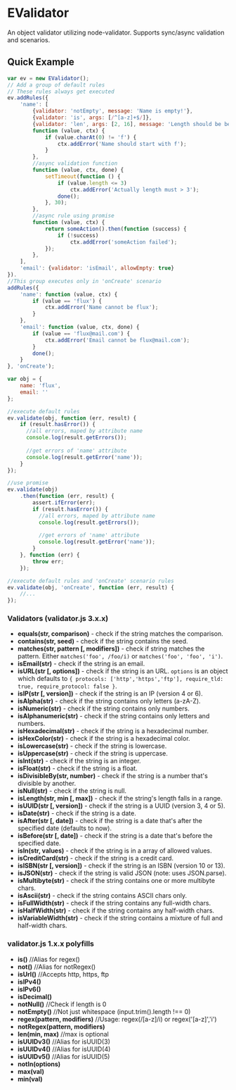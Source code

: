EValidator
==========
An object validator utilizing node-validator. Supports sync/async validation and scenarios.
## Quick Example
```javascript
var ev = new EValidator();
// Add a group of default rules
// These rules always get executed
ev.addRules({
    'name': [
        {validator: 'notEmpty', message: 'Name is empty!'},
        {validator: 'is', args: [/^[a-z]+$/]},
        {validator: 'len', args: [2, 16], message: 'Length should be between 2 and 16'},
        function (value, ctx) {
            if (value.charAt(0) != 'f') {
                ctx.addError('Name should start with f');
            }
        },
        //async validation function
        function (value, ctx, done) {
            setTimeout(function () {
                if (value.length <= 3)
                    ctx.addError('Actually length must > 3');
                done();
            }, 30);
        },
        //async rule using promise
        function (value, ctx) {
            return someAction().then(function (success) {
                if (!success)
                    ctx.addError('someAction failed');
            });
        },
    ],
    'email': {validator: 'isEmail', allowEmpty: true}
}).
//This group executes only in 'onCreate' scenario
addRules({
    'name': function (value, ctx) {
        if (value == 'flux') {
            ctx.addError('Name cannot be flux');
        }
    },
    'email': function (value, ctx, done) {
        if (value == 'flux@mail.com') {
            ctx.addError('Email cannot be flux@mail.com');
        }
        done();
    }
}, 'onCreate');

var obj = {
    name: 'flux',
    email: ''
};

//execute default rules
ev.validate(obj, function (err, result) {
    if (result.hasError()) {
      //all errors, maped by attribute name
      console.log(result.getErrors());
      
      //get errors of 'name' attribute
      console.log(result.getError('name'));
    }
});

//use promise
ev.validate(obj)
    .then(function (err, result) {
        assert.ifError(err);
        if (result.hasError()) {
          //all errors, maped by attribute name
          console.log(result.getErrors());
          
          //get errors of 'name' attribute
          console.log(result.getError('name'));
        }
    }, function (err) {
        throw err;
    });

//execute default rules and 'onCreate' scenario rules
ev.validate(obj, 'onCreate', function (err, result) {
    //...
});
```

### Validators (validator.js 3.x.x)

- **equals(str, comparison)** - check if the string matches the comparison.
- **contains(str, seed)** - check if the string contains the seed.
- **matches(str, pattern [, modifiers])** - check if string matches the pattern. Either `matches('foo', /foo/i)` or `matches('foo', 'foo', 'i')`.
- **isEmail(str)** - check if the string is an email.
- **isURL(str [, options])** - check if the string is an URL. `options` is an object which defaults to `{ protocols: ['http','https','ftp'], require_tld: true, require_protocol: false }`.
- **isIP(str [, version])** - check if the string is an IP (version 4 or 6).
- **isAlpha(str)** - check if the string contains only letters (a-zA-Z).
- **isNumeric(str)** - check if the string contains only numbers.
- **isAlphanumeric(str)** - check if the string contains only letters and numbers.
- **isHexadecimal(str)** - check if the string is a hexadecimal number.
- **isHexColor(str)** - check if the string is a hexadecimal color.
- **isLowercase(str)** - check if the string is lowercase.
- **isUppercase(str)** - check if the string is uppercase.
- **isInt(str)** - check if the string is an integer.
- **isFloat(str)** - check if the string is a float.
- **isDivisibleBy(str, number)** - check if the string is a number that's divisible by another.
- **isNull(str)** - check if the string is null.
- **isLength(str, min [, max])** - check if the string's length falls in a range.
- **isUUID(str [, version])** - check if the string is a UUID (version 3, 4 or 5).
- **isDate(str)** - check if the string is a date.
- **isAfter(str [, date])** - check if the string is a date that's after the specified date (defaults to now).
- **isBefore(str [, date])** - check if the string is a date that's before the specified date.
- **isIn(str, values)** - check if the string is in a array of allowed values.
- **isCreditCard(str)** - check if the string is a credit card.
- **isISBN(str [, version])** - check if the string is an ISBN (version 10 or 13).
- **isJSON(str)** - check if the string is valid JSON (note: uses JSON.parse).
- **isMultibyte(str)** - check if the string contains one or more multibyte chars.
- **isAscii(str)** - check if the string contains ASCII chars only.
- **isFullWidth(str)** - check if the string contains any full-width chars.
- **isHalfWidth(str)** - check if the string contains any half-width chars.
- **isVariableWidth(str)** - check if the string contains a mixture of full and half-width chars.

### validator.js 1.x.x polyfills
- **is()**                            //Alias for regex()
- **not()**                           //Alias for notRegex()
- **isUrl()**                         //Accepts http, https, ftp
- **isIPv4()**
- **isIPv6()**
- **isDecimal()**
- **notNull()**                       //Check if length is 0
- **notEmpty()**                      //Not just whitespace (input.trim().length !== 0)
- **regex(pattern, modifiers)**       //Usage: regex(/[a-z]/i) or regex('[a-z]','i')
- **notRegex(pattern, modifiers)**
- **len(min, max)**                   //max is optional
- **isUUIDv3()**                      //Alias for isUUID(3)
- **isUUIDv4()**                      //Alias for isUUID(4)
- **isUUIDv5()**                      //Alias for isUUID(5)
- **notIn(options)**
- **max(val)**
- **min(val)**
